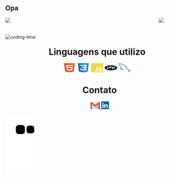 ## Opa

<div>
  
  <img  height="180em" src="https://github-readme-stats.vercel.app/api?username=V1ctorMathias&show_icons=true&theme=transparent&include_all_commits=true&count_private=true"/>
  <img align="right" height="180em" src="https://github-readme-stats.vercel.app/api/top-langs/?username=V1ctorMathias&layout=compact&langs_count=16&theme=transparent"/>
</div>
<br>

<div  align="center"> 
  <div style="display: inline_block"><br>
    <img align="left" height="250" alt="coding-time" src="code.gif">
    <h1 align="center">Linguagens que utilizo </h1>
    <img align="center" height="30" width="40" alt="html-icon" src="https://raw.githubusercontent.com/devicons/devicon/master/icons/html5/html5-original.svg">
    <img align="center" height="30" width="40" alt="css-icon" src="https://raw.githubusercontent.com/devicons/devicon/master/icons/css3/css3-original.svg">
    <img align="center" height="30" width="40" alt="js-icon"  src="https://raw.githubusercontent.com/devicons/devicon/master/icons/javascript/javascript-plain.svg">
    <img align="center" height="30" width="40" alt="c-icon" src="https://raw.githubusercontent.com/devicons/devicon/master/icons/php/php-plain.svg">
    <img align="center" height="30" width="40" alt="nodejs-icon" src="https://raw.githubusercontent.com/devicons/devicon/master/icons/mysql/mysql-plain.svg">
   </div>
    
  <h1 align="center">Contato</h1>
    <a href = "mailto: victormpporto@gmail.com">
      <img width="30" src="gmail.svg">
    </a>
    <a href = "https://www.linkedin.com/in/v1ctor-mathias/">
      <img width="25" src="linkedin.svg">
    </a>
  
</div>
  
![Snake animation](https://github.com/V1ctorMathias/V1ctorMathias/blob/output/github-contribution-grid-snake.svg)
